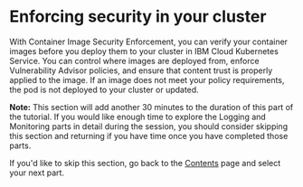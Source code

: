 # Enforcing security in your cluster

With Container Image Security Enforcement, you can verify your container images before you deploy them to your cluster in IBM Cloud Kubernetes Service. You can control where images are deployed from, enforce Vulnerability Advisor policies, and ensure that content trust is properly applied to the image. If an image does not meet your policy requirements, the pod is not deployed to your cluster or updated.

**Note:** This section will add another 30 minutes to the duration of this part of the tutorial. If you would like enough time to explore the Logging and Monitoring parts in detail during the session, you should consider skipping this section and returning if you have time once you have completed those parts.

If you'd like to skip this section, go back to the [Contents](../parts) page and select your next part.
